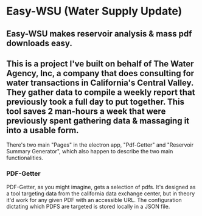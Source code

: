 # Easy-WSU (Water Supply Update)

## Easy-WSU makes reservoir analysis & mass pdf downloads easy.
This is a project I've built on behalf of The Water Agency, Inc, a company that does consulting for water transactions in California's Central Valley. They gather data to compile a weekly report that previously took a full day to put together. This tool saves 2 man-hours a week that were previously spent gathering data & massaging it into a usable form.
---
There's two main "Pages" in the electron app, "Pdf-Getter" and "Reservoir Summary Generator", which also happen to describe the two main functionalities.

### PDF-Getter
PDF-Getter, as you might imagine, gets a selection of pdfs. It's designed as a tool targeting data from the california data exchange center, but in theory it'd work for any given PDF with an accessible URL. The configuration dictating which PDFS are targeted is stored locally in a JSON file.